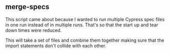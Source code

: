 ## merge-specs

This script came about because I wanted to run multiple Cypress spec files in one run instead of in multiple runs. That's so that the start up and tear down times were reduced.

This will take a set of files and combine them together making sure that the import statements don't collide with each other.
